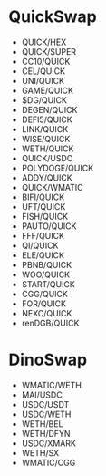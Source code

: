 # QuickSwap

* QUICK/HEX
* QUICK/SUPER
* CC10/QUICK
* CEL/QUICK
* UNI/QUICK
* GAME/QUICK
* $DG/QUICK
* DEGEN/QUICK
* DEFI5/QUICK
* LINK/QUICK
* WISE/QUICK
* WETH/QUICK
* QUICK/USDC
* POLYDOGE/QUICK
* ADDY/QUICK
* QUICK/WMATIC
* BIFI/QUICK
* UFT/QUICK
* FISH/QUICK
* PAUTO/QUICK
* FFF/QUICK
* QI/QUICK
* ELE/QUICK
* PBNB/QUICK
* WOO/QUICK
* START/QUICK
* CGG/QUICK
* FOR/QUICK
* NEXO/QUICK
* renDGB/QUICK

# DinoSwap

* WMATIC/WETH
* MAI/USDC
* USDC/USDT
* USDC/WETH
* WETH/BEL
* WETH/DFYN
* USDC/XMARK
* WETH/SX
* WMATIC/CGG
